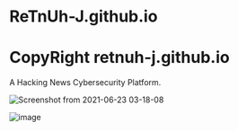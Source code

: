 # ReTnUh-J.github.io
# CopyRight retnuh-j.github.io

A Hacking News Cybersecurity Platform. 

![Screenshot from 2021-06-23 03-18-08](https://user-images.githubusercontent.com/70053073/123080709-12fb8b00-d3d2-11eb-933d-484a0a18c14e.png)

![image](https://user-images.githubusercontent.com/70053073/123081111-74bbf500-d3d2-11eb-9eed-40c1bfcb6bbf.png)

